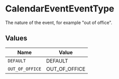# CalendarEventEventType

The nature of the event, for example "out of office".


## Values

| Name            | Value           |
| --------------- | --------------- |
| `DEFAULT`       | DEFAULT         |
| `OUT_OF_OFFICE` | OUT_OF_OFFICE   |